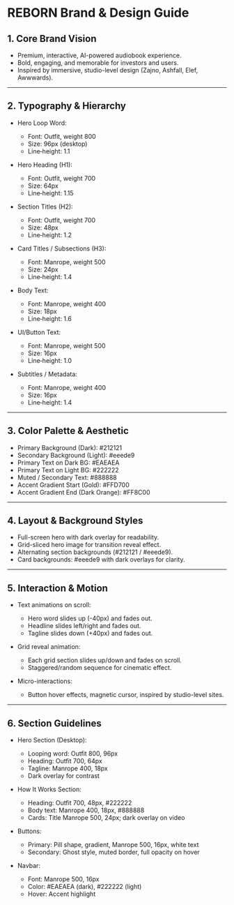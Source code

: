 # REBORN Brand & Design Guide

## 1. Core Brand Vision
- Premium, interactive, AI-powered audiobook experience.
- Bold, engaging, and memorable for investors and users.
- Inspired by immersive, studio-level design (Zajno, Ashfall, Elef, Awwwards).

---

## 2. Typography & Hierarchy

- Hero Loop Word:  
  - Font: Outfit, weight 800  
  - Size: 96px (desktop)  
  - Line‑height: 1.1

- Hero Heading (H1):  
  - Font: Outfit, weight 700  
  - Size: 64px  
  - Line‑height: 1.15

- Section Titles (H2):  
  - Font: Outfit, weight 700  
  - Size: 48px  
  - Line‑height: 1.2

- Card Titles / Subsections (H3):  
  - Font: Manrope, weight 500  
  - Size: 24px  
  - Line‑height: 1.4

- Body Text:  
  - Font: Manrope, weight 400  
  - Size: 18px  
  - Line‑height: 1.6

- UI/Button Text:  
  - Font: Manrope, weight 500  
  - Size: 16px  
  - Line‑height: 1.0

- Subtitles / Metadata:  
  - Font: Manrope, weight 400  
  - Size: 16px  
  - Line‑height: 1.4

---

## 3. Color Palette & Aesthetic

- Primary Background (Dark): #212121
- Secondary Background (Light): #eeede9
- Primary Text on Dark BG: #EAEAEA
- Primary Text on Light BG: #222222
- Muted / Secondary Text: #888888
- Accent Gradient Start (Gold): #FFD700
- Accent Gradient End (Dark Orange): #FF8C00

---

## 4. Layout & Background Styles

- Full-screen hero with dark overlay for readability.
- Grid-sliced hero image for transition reveal effect.
- Alternating section backgrounds (#212121 / #eeede9).
- Card backgrounds: #eeede9 with dark overlays for clarity.

---

## 5. Interaction & Motion

- Text animations on scroll:
  - Hero word slides up (-40px) and fades out.
  - Headline slides left/right and fades out.
  - Tagline slides down (+40px) and fades out.

- Grid reveal animation:
  - Each grid section slides up/down and fades on scroll.
  - Staggered/random sequence for cinematic effect.

- Micro-interactions:
  - Button hover effects, magnetic cursor, inspired by studio-level sites.

---

## 6. Section Guidelines

- Hero Section (Desktop):
  - Looping word: Outfit 800, 96px
  - Heading: Outfit 700, 64px
  - Tagline: Manrope 400, 18px
  - Dark overlay for contrast

- How It Works Section:
  - Heading: Outfit 700, 48px, #222222
  - Body text: Manrope 400, 18px, #888888
  - Cards: Title Manrope 500, 24px; dark overlay on video

- Buttons:
  - Primary: Pill shape, gradient, Manrope 500, 16px, white text
  - Secondary: Ghost style, muted border, full opacity on hover

- Navbar:
  - Font: Manrope 500, 16px
  - Color: #EAEAEA (dark), #222222 (light)
  - Hover: Accent highlight
